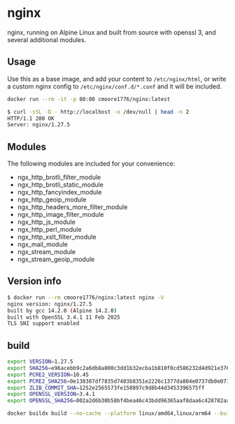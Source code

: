 # nginx

nginx, running on Alpine Linux and built from source with openssl 3, and several additional modules.

## Usage

Use this as a base image, and add your content to `/etc/nginx/html`, or write a custom nginx config to `/etc/nginx/conf.d/*.conf` and it will be included.

```bash
docker run --rm -it -p 80:80 cmoore1776/nginx:latest
```

```bash
$ curl -sSL -D - http://localhost -o /dev/null | head -n 2
HTTP/1.1 200 OK
Server: nginx/1.27.5
```

## Modules

The following modules are included for your convenience:

- ngx_http_brotli_filter_module
- ngx_http_brotli_static_module
- ngx_http_fancyindex_module
- ngx_http_geoip_module
- ngx_http_headers_more_filter_module
- ngx_http_image_filter_module
- ngx_http_js_module
- ngx_http_perl_module
- ngx_http_xslt_filter_module
- ngx_mail_module
- ngx_stream_module
- ngx_stream_geoip_module

## Version info

```bash
$ docker run --rm cmoore1776/nginx:latest nginx -V
nginx version: nginx/1.27.5
built by gcc 14.2.0 (Alpine 14.2.0) 
built with OpenSSL 3.4.1 11 Feb 2025
TLS SNI support enabled
```

## build

```bash
export VERSION=1.27.5
export SHA256=e96acebb9c2a6db8a000c3dd1b32ecba1b810f0cd586232d4d921e376674dd0e
export PCRE2_VERSION=10.45
export PCRE2_SHA256=0e138387df7835d7403b8351e2226c1377da804e0737db0e071b48f07c9d12ee
export ZLIB_COMMIT_SHA=1252e2565573fe150897c9d8b44d3453396575ff
export OPENSSL_VERSION=3.4.1
export OPENSSL_SHA256=002a2d6b30b58bf4bea46c43bdd96365aaf8daa6c428782aa4feee06da197df3

docker buildx build --no-cache --platform linux/amd64,linux/arm64 --build-arg VERSION --build-arg SHA256 --build-arg PCRE2_VERSION --build-arg PCRE2_SHA256 --build-arg ZLIB_COMMIT_SHA --build-arg OPENSSL_VERSION --build-arg OPENSSL_SHA256 --build-arg MORE_HEADERS_COMMIT_SHA -t cmoore1776/nginx:latest -t cmoore1776/nginx:${VERSION} -t cmoore1776/nginx:${VERSION}-openssl-${OPENSSL_VERSION} --pull --push .
```
